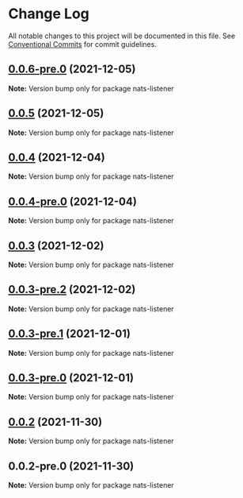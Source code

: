# Change Log

All notable changes to this project will be documented in this file.
See [Conventional Commits](https://conventionalcommits.org) for commit guidelines.

## [0.0.6-pre.0](https://github.com/Redningsselskapet/nestjs-plugins/compare/nats-listener@0.0.4-pre.0...nats-listener@0.0.6-pre.0) (2021-12-05)

**Note:** Version bump only for package nats-listener





## [0.0.5](https://github.com/Redningsselskapet/nestjs-plugins/compare/nats-listener@0.0.4...nats-listener@0.0.5) (2021-12-05)

**Note:** Version bump only for package nats-listener





## [0.0.4](https://github.com/Redningsselskapet/nestjs-plugins/compare/nats-listener@0.0.4-pre.0...nats-listener@0.0.4) (2021-12-04)

**Note:** Version bump only for package nats-listener





## [0.0.4-pre.0](https://github.com/Redningsselskapet/nestjs-plugins/compare/nats-listener@0.0.3-pre.2...nats-listener@0.0.4-pre.0) (2021-12-04)

**Note:** Version bump only for package nats-listener





## [0.0.3](https://github.com/Redningsselskapet/nestjs-plugins/compare/nats-listener@0.0.3-pre.2...nats-listener@0.0.3) (2021-12-02)

**Note:** Version bump only for package nats-listener





## [0.0.3-pre.2](https://github.com/Redningsselskapet/nestjs-plugins/compare/nats-listener@0.0.3-pre.1...nats-listener@0.0.3-pre.2) (2021-12-02)

**Note:** Version bump only for package nats-listener





## [0.0.3-pre.1](https://github.com/Redningsselskapet/nestjs-plugins/compare/nats-listener@0.0.3-pre.0...nats-listener@0.0.3-pre.1) (2021-12-01)

**Note:** Version bump only for package nats-listener





## [0.0.3-pre.0](https://github.com/Redningsselskapet/nestjs-plugins/compare/nats-listener@0.0.2-pre.1...nats-listener@0.0.3-pre.0) (2021-12-01)

**Note:** Version bump only for package nats-listener





## [0.0.2](https://github.com/Redningsselskapet/nestjs-plugins/compare/nats-listener@0.0.2-pre.0...nats-listener@0.0.2) (2021-11-30)

**Note:** Version bump only for package nats-listener





## 0.0.2-pre.0 (2021-11-30)

**Note:** Version bump only for package nats-listener
